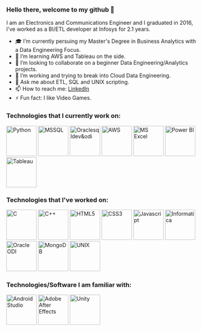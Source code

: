 ### Hello there, welcome to my github 👋

I am an Electronics and Communications Engineer and I graduated in 2016, I've worked as a BI/ETL developer at Infosys for 2.1 years.

- 🎓 I’m currently persuing my Master's Degree in Business Analytics with a Data Engineering Focus.
- 🌱 I’m learning AWS and Tableau on the side.
- 👯 I’m looking to collaborate on a beginner Data Engineering/Analytics projects.
- 🤔 I’m working and trying to break into Cloud Data Engineering.
- 💬 Ask me about ETL, SQL and UNIX scripting.
- 📫 How to reach me: [LinkedIn](https://www.linkedin.com/in/moulikde/)
- ⚡ Fun fact: I like Video Games.

### **Technologies that I currently work on:**
<p>
<img src="https://cdn.worldvectorlogo.com/logos/python-5.svg" width="80" height="80" alt="Python">
<img src="https://brandslogos.com/wp-content/uploads/thumbs/microsoft-sql-server-logo-vector.svg" width="80" height="80" alt="MSSQL">  
<img src="https://cdn.worldvectorlogo.com/logos/oracle-6.svg" width="80" height="80" alt="Oraclesqldev&odi">
<img src="https://upload.wikimedia.org/wikipedia/commons/thumb/9/93/Amazon_Web_Services_Logo.svg/1024px-Amazon_Web_Services_Logo.svg.png" width="80" height="80" alt="AWS">
<img src="https://upload.wikimedia.org/wikipedia/commons/thumb/3/34/Microsoft_Office_Excel_%282019%E2%80%93present%29.svg/1200px-Microsoft_Office_Excel_%282019%E2%80%93present%29.svg.png" width="80" height="80" alt="MS Excel">  
<img src="https://upload.wikimedia.org/wikipedia/commons/thumb/c/cf/New_Power_BI_Logo.svg/630px-New_Power_BI_Logo.svg.png" width="80" height="80" alt="Power BI">
<img src="https://cdn.worldvectorlogo.com/logos/tableau-software.svg" width="80" height="80" alt="Tableau">
</p>

### **Technologies that I've worked on:**
<p>
<img src="https://cdn.iconscout.com/icon/free/png-512/c-programming-569564.png" width="80" height="80" alt="C">
<img src="https://cdn.worldvectorlogo.com/logos/c.svg" width="80" height="80" alt="C++">
<img src="https://cdn.worldvectorlogo.com/logos/html5.svg" width="80" height="80" alt="HTML5">
<img src="https://cdn.freebiesupply.com/logos/large/2x/css3-logo-png-transparent.png" width="80" height="80" alt="CSS3">
<img src="https://www.freepnglogos.com/uploads/javascript-png/javascript-vector-logo-yellow-png-transparent-javascript-vector-12.png" width="80" height="80" alt="Javascript">
<img src="https://i2.wp.com/zappysys.com/blog/wp-content/uploads/2018/05/informatica-powercenter-logo.png?resize=150%2C150&ssl=1" width="80" height="80" alt="Informatica">
<img src="https://www.parc-consulting.com/wp-content/uploads/2019/06/oracle-data-integrator2-e1561567521747.png" width="80" height="80" alt="Oracle ODI">
<img src="https://cdn.worldvectorlogo.com/logos/mongodb.svg" width="80" height="80" alt="MongoDB">
<img src="http://www.deepanshugahlaut.com/wp-content/uploads/2014/10/Unix-OS-1300x975.png" width="80" height="80" alt="UNIX">
</p>

### **Technologies/Software I am familiar with:**
<p>
<img src="https://i.ya-webdesign.com/images/android-studio-png.png" width="80" height="80" alt="Android Studio">
<img src="https://cdn.worldvectorlogo.com/logos/after-effects-cc.svg" width="80" height="80" alt="Adobe After Effects">
<img src="https://cdn.worldvectorlogo.com/logos/unity-69.svg" width="80" height="80" alt="Unity">
</p>
